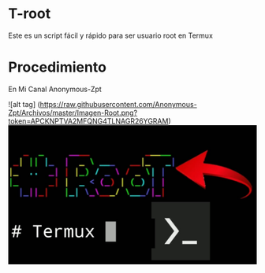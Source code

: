 # T-root
Este es un script fácil y rápido para ser usuario root en Termux 

# Procedimiento
 En Mi Canal Anonymous-Zpt 

![alt tag] (https://raw.githubusercontent.com/Anonymous-Zpt/Archivos/master/Imagen-Root.png?token=APCKNPTVA2MFQNG4TLNAGR26YGRAM) 
 ![alt tag](https://raw.githubusercontent.com/Anonymous-Zpt/Archivos/master/Imagen-Root.png?token=APCKNPTVA2MFQNG4TLNAGR26YGRAM)
